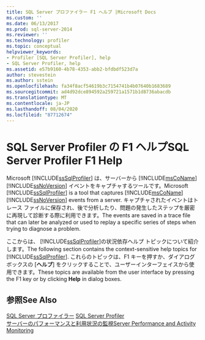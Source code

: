 ```yaml
---
title: SQL Server プロファイラー F1 ヘルプ |Microsoft Docs
ms.custom: ''
ms.date: 06/13/2017
ms.prod: sql-server-2014
ms.reviewer: ''
ms.technology: profiler
ms.topic: conceptual
helpviewer_keywords:
- Profiler [SQL Server Profiler], help
- SQL Server Profiler, help
ms.assetid: e57b9160-4b78-4353-abb2-bfdbdf523d7a
author: stevestein
ms.author: sstein
ms.openlocfilehash: fa34f8acf54619b3c7154741b4b07640b1683689
ms.sourcegitcommit: ad4d92dce894592a259721a1571b1d8736abacdb
ms.translationtype: MT
ms.contentlocale: ja-JP
ms.lasthandoff: 08/04/2020
ms.locfileid: "87712674"
---
```

# <a name="sql-server-profiler-f1-help"></a><span data-ttu-id="0c47e-102">SQL Server Profiler の F1 ヘルプ</span><span class="sxs-lookup"><span data-stu-id="0c47e-102">SQL Server Profiler F1 Help</span></span>
  <span data-ttu-id="0c47e-103">Microsoft [!INCLUDE[ssSqlProfiler](../../includes/sssqlprofiler-md.md)] は、サーバーから [!INCLUDE[msCoName](../../includes/msconame-md.md)] [!INCLUDE[ssNoVersion](../../includes/ssnoversion-md.md)] イベントをキャプチャするツールです。</span><span class="sxs-lookup"><span data-stu-id="0c47e-103">Microsoft [!INCLUDE[ssSqlProfiler](../../includes/sssqlprofiler-md.md)] is a tool that captures [!INCLUDE[msCoName](../../includes/msconame-md.md)] [!INCLUDE[ssNoVersion](../../includes/ssnoversion-md.md)] events from a server.</span></span> <span data-ttu-id="0c47e-104">キャプチャされたイベントはトレース ファイルに保存され、後で分析したり、問題の発生したステップを厳密に再現して診断する際に利用できます。</span><span class="sxs-lookup"><span data-stu-id="0c47e-104">The events are saved in a trace file that can later be analyzed or used to replay a specific series of steps when trying to diagnose a problem.</span></span>  
  
 <span data-ttu-id="0c47e-105">ここからは、 [!INCLUDE[ssSqlProfiler](../../includes/sssqlprofiler-md.md)]の状況依存ヘルプ トピックについて紹介します。</span><span class="sxs-lookup"><span data-stu-id="0c47e-105">The following section contains the context-sensitive help topics for [!INCLUDE[ssSqlProfiler](../../includes/sssqlprofiler-md.md)].</span></span> <span data-ttu-id="0c47e-106">これらのトピックは、F1 キーを押すか、ダイアログボックスの [**ヘルプ**] をクリックすることで、ユーザーインターフェイスから使用できます。</span><span class="sxs-lookup"><span data-stu-id="0c47e-106">These topics are available from the user interface by pressing the F1 key or by clicking **Help** in dialog boxes.</span></span>  
  
## <a name="see-also"></a><span data-ttu-id="0c47e-107">参照</span><span class="sxs-lookup"><span data-stu-id="0c47e-107">See Also</span></span>  
 <span data-ttu-id="0c47e-108">[SQL Server プロファイラー](sql-server-profiler.md) </span><span class="sxs-lookup"><span data-stu-id="0c47e-108">[SQL Server Profiler](sql-server-profiler.md) </span></span>  
 [<span data-ttu-id="0c47e-109">サーバーのパフォーマンスと利用状況の監視</span><span class="sxs-lookup"><span data-stu-id="0c47e-109">Server Performance and Activity Monitoring</span></span>](../../relational-databases/performance/server-performance-and-activity-monitoring.md)  
  
  
